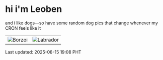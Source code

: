 # hi i'm Leoben

and i like dogs—so have some random dog pics that change whenever my CRON feels like it

|  |  |
|--------|----------|
| ![Borzoi](https://random-dog-vercel.vercel.app/api/random-borzoi?v=1755256083) | ![Labrador](https://random-dog-vercel.vercel.app/api/random-labrador?v=1755256083) |

Last updated: 2025-08-15 19:08 PHT
